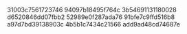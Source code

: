 31003c7561723746
94097b18495f764c
3b54691131180028
d6520846dd07fbb2
52989e0f287ada76
91bfe7c9ffd516b8
a97d7bd39138903c
4b5b1c7434c21566
add9ad48cd74687e
